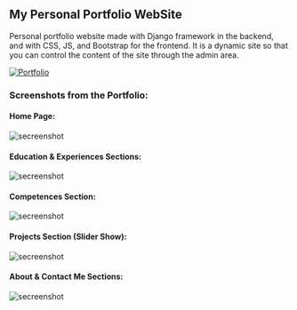## My Personal Portfolio WebSite


Personal portfolio website made with Django framework in the backend, and with CSS, JS, and Bootstrap for the frontend. It is a dynamic site so that you can control the content of the site through the admin area.

<a href="https://abdelaali.tech" target="_blank">
  <img src="https://img.shields.io/twitter/url?color=green&label=Portfolio%20WebSite&logo=gtgtr&logoColor=white&style=social&url=https%3A%2F%2Fabdelaali.tech%2F"     alt="Portfolio">
</a>

### Screenshots from the Portfolio:

#### Home Page:
<img aline="center" src="https://i.imgur.com/PgpXXLb.png" alt="secreenshot">

#### Education & Experiences Sections:
<img aline="center" src="https://i.imgur.com/bADD89k.png" alt="secreenshot">


#### Competences Section:
<img aline="center" src="https://i.imgur.com/7At1pqG.png" alt="secreenshot">


#### Projects Section (Slider Show):
<img aline="center" src="https://i.imgur.com/1S57RqD.png" alt="secreenshot">

#### About & Contact Me Sections:
<img aline="center" src="https://i.imgur.com/djYOST6.png" alt="secreenshot">
